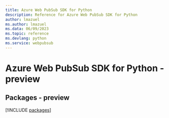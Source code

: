```yaml
---
title: Azure Web PubSub SDK for Python
description: Reference for Azure Web PubSub SDK for Python
author: lmazuel
ms.author: lmazuel
ms.data: 06/09/2023
ms.topic: reference
ms.devlang: python
ms.service: webpubsub
---
```

# Azure Web PubSub SDK for Python - preview
## Packages - preview
[!INCLUDE [packages](web-pubsub-index.md)]